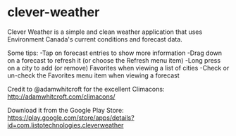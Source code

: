 clever-weather
==============

Clever Weather is a simple and clean weather application that uses Environment Canada's current conditions and forecast data.

Some tips:
-Tap on forecast entries to show more information
-Drag down on a forecast to refresh it (or choose the Refresh menu item)
-Long press on a city to add (or remove) Favorites when viewing a list of cities
-Check or un-check the Favorites menu item when viewing a forecast

Credit to @adamwhitcroft for the excellent Climacons: http://adamwhitcroft.com/climacons/

Download it from the Google Play Store: https://play.google.com/store/apps/details?id=com.listotechnologies.cleverweather
